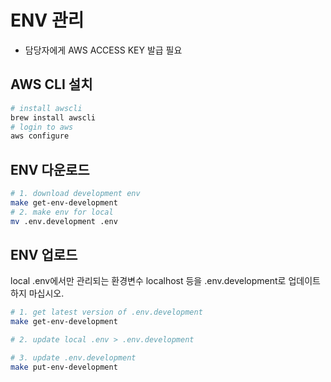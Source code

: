 # ENV 관리

* 담당자에게 AWS ACCESS KEY 발급 필요

## AWS CLI 설치
```bash
# install awscli 
brew install awscli
# login to aws
aws configure
```

## ENV 다운로드
```bash
# 1. download development env
make get-env-development
# 2. make env for local
mv .env.development .env
```

## ENV 업로드
local .env에서만 관리되는 환경변수 localhost 등을 .env.development로 업데이트하지 마십시오.

```bash
# 1. get latest version of .env.development
make get-env-development

# 2. update local .env > .env.development

# 3. update .env.development
make put-env-development
```